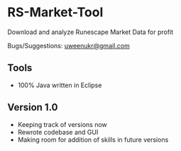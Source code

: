 RS-Market-Tool
==============

Download and analyze Runescape Market Data for profit

Bugs/Suggestions: uweenukr@gmail.com


Tools
-----
* 100% Java written in Eclipse


Version 1.0
-----------
* Keeping track of versions now
* Rewrote codebase and GUI
* Making room for addition of skills in future versions

